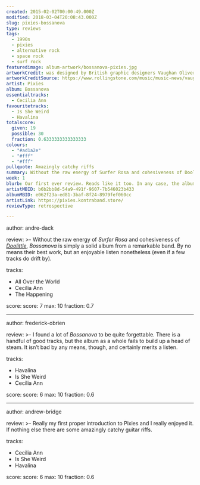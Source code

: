 ```yaml
---
created: 2015-02-02T00:00:49.000Z
modified: 2018-03-04T20:08:43.000Z
slug: pixies-bossanova
type: reviews
tags:
  - 1990s
  - pixies
  - alternative rock
  - space rock
  - surf rock
featuredimage: album-artwork/bossanova-pixies.jpg
artworkCredit: was designed by British graphic designers Vaughan Oliver and Chris Bigg, and features photography by Simon Larbalestier. Oliver produced the artwork for the band’s entire discography during his lifetime.
artworkCreditSource: https://www.rollingstone.com/music/music-news/vaughan-oliver-pixies-artist-4ad-dead-931865/
artist: Pixies
album: Bossanova
essentialtracks:
  - Cecilia Ann
favouritetracks:
  - Is She Weird
  - Havalina
totalscore:
  given: 19
  possible: 30
  fraction: 0.6333333333333333
colours:
  - "#ad1a2e"
  - "#fff"
  - "#fff"
pullquote: Amazingly catchy riffs
summary: Without the raw energy of Surfer Rosa and cohesiveness of Doolittle, Bossanova is simply a solid album from a remarkable band.
week: 1
blurb: Our first ever review. Reads like it too. In any case, the album can certainly boast a groove, but it lacks the edge of Pixies' best work.
artistMBID: b6b2bb8d-54a9-491f-9607-7b546023b433
albumMBID: e062f23a-ed81-3baf-8f24-8979fef060cc
artistLink: https://pixies.kontraband.store/
reviewType: retrospective

---
```


author: andre-dack

review: >-
  Without the raw energy of *Surfer Rosa* and cohesiveness of [*Doolittle*](/reviews/pixies-doolittle/), *Bossanova* is simply a solid album from a remarkable band. By no means their best work, but an enjoyable listen nonetheless (even if a few tracks do drift by).

tracks:
  - All Over the World
  - Cecilia Ann
  - The Happening

score:
  score: 7
  max: 10
  fraction: 0.7

---
author: frederick-obrien

review: >-
  I found a lot of *Bossanova* to be quite forgettable. There is a handful of good tracks, but the album as a whole fails to build up a head of steam. It isn’t bad by any means, though, and certainly merits a listen.

tracks:
  - Havalina
  - Is She Weird
  - Cecilia Ann

score:
  score: 6
  max: 10
  fraction: 0.6

---
author: andrew-bridge

review: >-
  Really my first proper introduction to Pixies and I really enjoyed it. If nothing else there are some amazingly catchy guitar riffs.

tracks:
  - Cecilia Ann
  - Is She Weird
  - Havalina

score:
  score: 6
  max: 10
  fraction: 0.6
